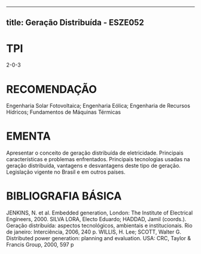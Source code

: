 
---
title: Geração Distribuída - ESZE052 
---

# TPI

2-0-3

# RECOMENDAÇÃO

Engenharia Solar Fotovoltaica; Engenharia Eólica; Engenharia de Recursos Hídricos; Fundamentos de Máquinas Térmicas

# EMENTA

Apresentar o conceito de geração distribuída de eletricidade. Principais características e problemas enfrentados. Principais tecnologias usadas na geração distribuída, vantagens e desvantagens deste tipo de geração. Legislação vigente no Brasil e em outros países.

# BIBLIOGRAFIA BÁSICA

JENKINS, N. et al. Embedded generation, London: The Institute of Electrical Engineers, 2000.
SILVA LORA, Electo Eduardo; HADDAD, Jamil (coords.). Geração distribuída: aspectos tecnológicos, ambientais e institucionais. Rio de janeiro: Interciência, 2006, 240 p.
WILLIS, H. Lee; SCOTT, Walter G. Distributed power generation: planning and evaluation. USA: CRC, Taylor & Francis Group, 2000, 597 p
        